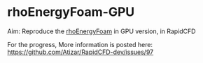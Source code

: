 # rhoEnergyFoam-GPU
Aim: Reproduce the [rhoEnergyFoam](https://github.com/davidem88/rhoEnergyFoam) in GPU version, in RapidCFD

For the progress, More information is posted here: https://github.com/Atizar/RapidCFD-dev/issues/97
